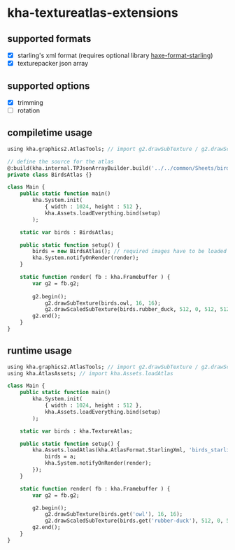 # kha-textureatlas-extensions

## supported formats
- [x] starling's xml format (requires optional library [haxe-format-starling](https://github.com/sh-dave/haxe-format-starling))
- [x] texturepacker json array

## supported options
- [x] trimming
- [ ] rotation

## compiletime usage
```haxe
using kha.graphics2.AtlasTools; // import g2.drawSubTexture / g2.drawScaledSubTexture

// define the source for the atlas
@:build(kha.internal.TPJsonArrayBuilder.build('../../common/Sheets/birds-jsonarray.json', 'birds_jsonarray'))
private class BirdsAtlas {}

class Main {
	public static function main()
		kha.System.init(
			{ width : 1024, height : 512 },
			kha.Assets.loadEverything.bind(setup)
		);

	static var birds : BirdsAtlas;

	public static function setup() {
		birds = new BirdsAtlas(); // required images have to be loaded already
		kha.System.notifyOnRender(render);
	}

	static function render( fb : kha.Framebuffer ) {
		var g2 = fb.g2;
		
		g2.begin();
			g2.drawSubTexture(birds.owl, 16, 16);
			g2.drawScaledSubTexture(birds.rubber_duck, 512, 0, 512, 512);
		g2.end();
	}
}
```
## runtime usage
```haxe
using kha.graphics2.AtlasTools; // import g2.drawSubTexture / g2.drawScaledSubTexture
using kha.AtlasAssets; // import kha.Assets.loadAtlas

class Main {
	public static function main()
		kha.System.init(
			{ width : 1024, height : 512 },
			kha.Assets.loadEverything.bind(setup)
		);

	static var birds : kha.TextureAtlas;

	public static function setup() {
		kha.Assets.loadAtlas(kha.AtlasFormat.StarlingXml, 'birds_starling_xml', function( a ) {
			birds = a;
			kha.System.notifyOnRender(render);
		});
	}

	static function render( fb : kha.Framebuffer ) {
		var g2 = fb.g2;

		g2.begin();
			g2.drawSubTexture(birds.get('owl'), 16, 16);
			g2.drawScaledSubTexture(birds.get('rubber-duck'), 512, 0, 512, 512);
		g2.end();
	}
}
```
